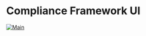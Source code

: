 # Compliance Framework UI

[![Main](https://github.com/compliance-framework/portal/actions/workflows/main.yml/badge.svg)](https://github.com/compliance-framework/portal/actions/workflows/main.yml)
